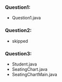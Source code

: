 ### Question1:
- Question1.java
### Question2:
- skipped
### Question3:
- Student.java
- SeatingChart.java
- SeatingChartMain.java
